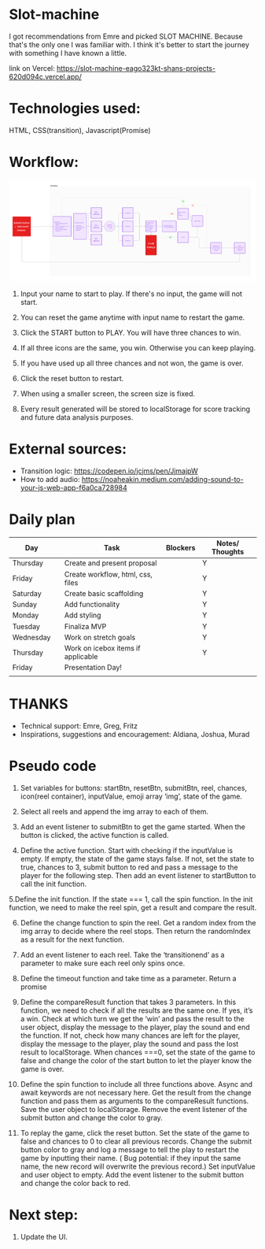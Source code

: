 # Slot-machine 
I got recommendations from Emre and picked SLOT MACHINE. Because that's the only one I was familiar with. I think it's better to start the journey with something I have known a little.

link on Vercel:
https://slot-machine-eago323kt-shans-projects-620d094c.vercel.app/

# Technologies used: 
HTML, CSS(transition), Javascript(Promise)

# Workflow:
![image](./slot%20machine.png)

1. Input your name to start to play. If there's no input, the game will not start.

2. You can reset the game anytime with input name to restart the game.

3. Click the START button to PLAY. You will have three chances to win.

4. If all three icons are the same, you win. Otherwise you can keep playing.

5. If you have used up all three chances and not won, the game is over.

6. Click the reset button to restart.

7. When using a smaller screen, the screen size is fixed.

8. Every result generated will be stored to localStorage for score tracking and future data analysis purposes.

# External sources:
+ Transition logic: https://codepen.io/jcjms/pen/JjmajpW
+ How to add audio: https://noaheakin.medium.com/adding-sound-to-your-js-web-app-f6a0ca728984

# Daily plan
| Day        |   | Task                                    | Blockers |  Notes/ Thoughts |
|------------|---|-----------------------------------------|----------|------------------|
| Thursday   |   | Create and present proposal             |          |         Y        |
| Friday     |   | Create workflow, html, css, files       |          |         Y        |
| Saturday   |   | Create basic scaffolding                |          |         Y        |
| Sunday     |   | Add functionality                       |          |         Y        |
| Monday     |   | Add styling                             |          |         Y        |
| Tuesday    |   | Finaliza MVP                            |          |         Y        |
| Wednesday  |   | Work on stretch goals                   |          |         Y        |
| Thursday   |   | Work on icebox items if applicable      |          |         Y        |
| Friday     |   | Presentation Day!                       |          |                  |
|            |   |                                         |          |                  |

# THANKS
+ Technical support: Emre, Greg, Fritz
+ Inspirations, suggestions and encouragement: Aldiana, Joshua, Murad




# Pseudo code
1. Set variables for buttons: startBtn, resetBtn, submitBtn, reel, chances, icon(reel container), inputValue, emoji array ‘img’, state of the game.

2. Select all reels and append the img array to each of them.

3. Add an event listener to submitBtn to get the game started. When the button is clicked, the active function is called.

4. Define the active function. Start with checking if the inputValue is empty. If empty, the state of the game stays false. If not, set the state to true, chances to 3, submit button to red and pass a message to the player for the following step. Then add an event listener to startButton to call the init function.

5.Define the init function. If the state === 1, call the spin function. In the init function, we need to make the reel spin, get a result and compare the result.

6. Define the change function to spin the reel. Get a random index from the img array to decide where the reel stops. Then return the randomIndex as a result for the next function.

7. Add an event listener to each reel. Take the ‘transitionend’ as a parameter to make sure each reel only spins once.

8. Define the timeout function and take time as a parameter. Return a promise

9. Define the compareResult function that takes 3 parameters. In this function, we need to check if all the results are the same one. 
If yes, it’s a win. Check at which turn we get the ‘win’ and pass the result to the user object, display the message to the player, play the sound and end the function. 
If not, check how many chances are left for the player, display the message to the player, play the sound and pass the lost result to localStorage. When chances ===0, set the state of the game to false and change the color of the start button to let the player know the game is over.

10. Define the spin function to include all three functions above. 
Async and await keywords are not necessary here. 
Get the result from the change function and pass them as arguments to the compareResult functions. 
Save the user object to localStorage.
Remove the event listener of the submit button and change the color to gray.

11. To replay the game, click the reset button.
Set the state of the game to false and chances to 0 to clear all previous records.
Change the submit button color to gray and log a message to tell the play to restart the game by inputting their name. ( Bug potential: if they input the same name, the new record will overwrite the previous record.) 
Set inputValue and user object to empty.
Add the event listener to the submit button and change the color back to red.


# Next step:

1. Update the UI.



